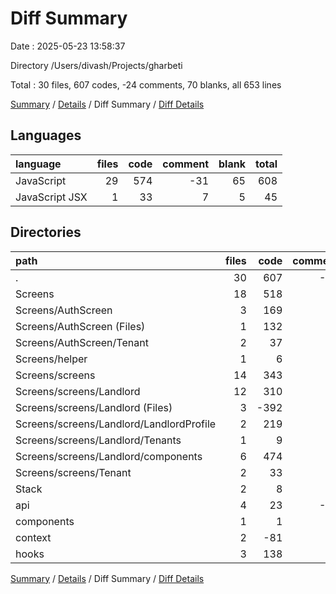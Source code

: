 # Diff Summary

Date : 2025-05-23 13:58:37

Directory /Users/divash/Projects/gharbeti

Total : 30 files,  607 codes, -24 comments, 70 blanks, all 653 lines

[Summary](results.md) / [Details](details.md) / Diff Summary / [Diff Details](diff-details.md)

## Languages
| language | files | code | comment | blank | total |
| :--- | ---: | ---: | ---: | ---: | ---: |
| JavaScript | 29 | 574 | -31 | 65 | 608 |
| JavaScript JSX | 1 | 33 | 7 | 5 | 45 |

## Directories
| path | files | code | comment | blank | total |
| :--- | ---: | ---: | ---: | ---: | ---: |
| . | 30 | 607 | -24 | 70 | 653 |
| Screens | 18 | 518 | -2 | 61 | 577 |
| Screens/AuthScreen | 3 | 169 | -8 | 10 | 171 |
| Screens/AuthScreen (Files) | 1 | 132 | 0 | 11 | 143 |
| Screens/AuthScreen/Tenant | 2 | 37 | -8 | -1 | 28 |
| Screens/helper | 1 | 6 | 0 | 1 | 7 |
| Screens/screens | 14 | 343 | 6 | 50 | 399 |
| Screens/screens/Landlord | 12 | 310 | -4 | 49 | 355 |
| Screens/screens/Landlord (Files) | 3 | -392 | -9 | -14 | -415 |
| Screens/screens/Landlord/LandlordProfile | 2 | 219 | 5 | 19 | 243 |
| Screens/screens/Landlord/Tenants | 1 | 9 | 0 | 1 | 10 |
| Screens/screens/Landlord/components | 6 | 474 | 0 | 43 | 517 |
| Screens/screens/Tenant | 2 | 33 | 10 | 1 | 44 |
| Stack | 2 | 8 | 0 | 0 | 8 |
| api | 4 | 23 | -54 | -6 | -37 |
| components | 1 | 1 | 0 | 0 | 1 |
| context | 2 | -81 | -4 | -9 | -94 |
| hooks | 3 | 138 | 36 | 24 | 198 |

[Summary](results.md) / [Details](details.md) / Diff Summary / [Diff Details](diff-details.md)